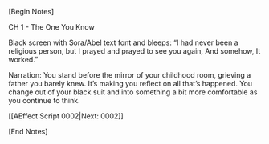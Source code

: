 \[Begin Notes\]

CH 1 - The One You Know

Black screen with Sora/Abel text font and bleeps:
“I had never been a religious person, but I prayed and prayed to see you again, 
And somehow,
It worked.”

Narration: You stand before the mirror of your childhood room, grieving a father you barely knew. It’s making you reflect on all that’s happened. You change out of your black suit and into something a bit more comfortable as you continue to think.

[[AEffect Script 0002|Next: 0002]]

\[End Notes\]